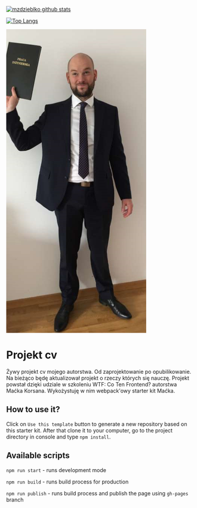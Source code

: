 [![mzdzieblko github stats](https://github-readme-stats.vercel.app/api?username=mzdzieblko&show_icons=true&theme=tokyonight)](https://github.com/mzdzieblko/cv)

[![Top Langs](https://github-readme-stats.vercel.app/api/top-langs/?username=mzdzieblko)](https://github.com/mzdzieblko/cv)

![cover](/src/assets/img/IMG_2139.png)

# Projekt cv

Żywy projekt cv mojego autorstwa. Od zaprojektowanie po opubilikowanie.
Na bieżąco będę aktualizował projekt o rzeczy których się nauczę.
Projekt powstał dzięki udziale w szkoleniu WTF: Co Ten Frontend? autorstwa Maćka Korsana.
Wykożystuję w nim webpack'owy starter kit Maćka.

## How to use it?

Click on `Use this template` button to generate a new repository based on this starter kit. After that clone it to your computer, go to the project directory in console and type `npm install`.

## Available scripts

`npm run start` - runs development mode

`npm run build` - runs build process for production

`npm run publish` - runs build process and publish the page using `gh-pages` branch

